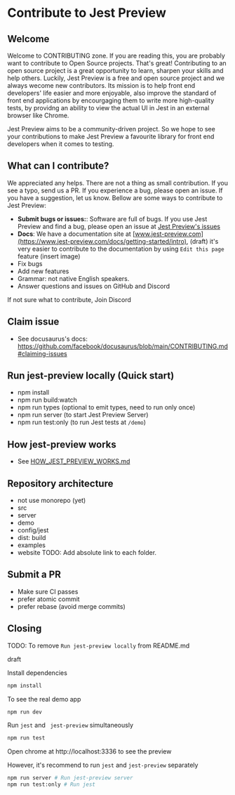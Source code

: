# Contribute to Jest Preview

## Welcome

Welcome to CONTRIBUTING zone. If you are reading this, you are probably want to contribute to Open Source projects. That's great! Contributing to an open source project is a great opportunity to learn, sharpen your skills and help others. Luckily, Jest Preview is a free and open source project and we always wecome new contributors. Its mission is to help front end developers' life easier and more enjoyable, also improve the standard of front end applications by encourgaging them to write more high-quality tests, by providng an ability to view the actual UI in Jest in an external browser like Chrome.

Jest Preview aims to be a community-driven project. So we hope to see your contributions to make Jest Preview a favourite library for front end developers when it comes to testing.

## What can I contribute?

We appreciated any helps. There are not a thing as small contribution. If you see a typo, send us a PR. If you experience a bug, please open an issue. If you have a suggestion, let us know. Bellow are some ways to contribute to Jest Preview:

- **Submit bugs or issues:**: Software are full of bugs. If you use Jest Preview and find a bug, please open an issue at [Jest Preview's issues](https://github.com/nvh95/jest-preview/issues)
- **Docs**: We have a documentation site at [www.jest-preview.com](https://www.jest-preview.com/docs/getting-started/intro), (draft) it's very easier to contribute to the documentation by using `Edit this page` feature (insert image)
- Fix bugs
- Add new features
- Grammar: not native English speakers.
- Answer questions and issues on GitHub and Discord

If not sure what to contribute, Join Discord

## Claim issue

- See docusaurus's docs: https://github.com/facebook/docusaurus/blob/main/CONTRIBUTING.md#claiming-issues

## Run jest-preview locally (Quick start)

- npm install
- npm run build:watch
- npm run types (optional to emit types, need to run only once)
- npm run server (to start Jest Preview Server)
- npm run test:only (to run Jest tests at `/demo`)

## How jest-preview works

- See [HOW_JEST_PREVIEW_WORKS.md](./HOW_JEST_PREVIEW_WORKS.md)

## Repository architecture

- not use monorepo (yet)
- src
- server
- demo
- config/jest
- dist: build
- examples
- website
  TODO: Add absolute link to each folder.

## Submit a PR

- Make sure CI passes
- prefer atomic commit
- prefer rebase (avoid merge commits)

## Closing

TODO: To remove `Run jest-preview locally` from README.md

draft

Install dependencies

```bash
npm install
```

To see the real demo app

```bash
npm run dev
```

Run `jest` and ` jest-preview` simultaneously

```bash
npm run test
```

Open chrome at http://localhost:3336 to see the preview

However, it's recommend to run `jest` and `jest-preview` separately

```bash
npm run server # Run jest-preview server
npm run test:only # Run jest
```
